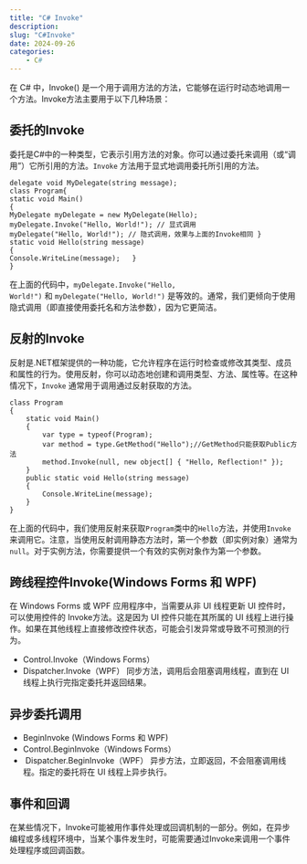 ```yaml
---
title: "C# Invoke"
description: 
slug: "C#Invoke"
date: 2024-09-26
categories:
    - C#
---
```


在 C# 中，Invoke() 是一个用于调用方法的方法，它能够在运行时动态地调用一个方法。Invoke方法主要用于以下几种场景：

## 委托的Invoke
委托是C#中的一种类型，它表示引用方法的对象。你可以通过委托来调用（或“调用”）它所引用的方法。`Invoke` 方法用于显式地调用委托所引用的方法。

```
delegate void MyDelegate(string message);
class Program{  
static void Main() 
{  
MyDelegate myDelegate = new MyDelegate(Hello);
myDelegate.Invoke("Hello, World!"); // 显式调用  
myDelegate("Hello, World!"); // 隐式调用，效果与上面的Invoke相同 } 
static void Hello(string message)    
{     
Console.WriteLine(message);   }
}
```

在上面的代码中，`myDelegate.Invoke("Hello, World!")` 和 `myDelegate("Hello, World!")` 是等效的。通常，我们更倾向于使用隐式调用（即直接使用委托名和方法参数），因为它更简洁。

  
## 反射的Invoke

  
反射是.NET框架提供的一种功能，它允许程序在运行时检查或修改其类型、成员和属性的行为。使用反射，你可以动态地创建和调用类型、方法、属性等。在这种情况下，`Invoke` 通常用于调用通过反射获取的方法。

```
class Program
{
	static void Main()
	{
		var type = typeof(Program);
		var method = type.GetMethod("Hello");//GetMethod只能获取Public方法
		method.Invoke(null, new object[] { "Hello, Reflection!" });
	}
	public static void Hello(string message)
	{
		Console.WriteLine(message);
	}
}
```

在上面的代码中，我们使用反射来获取`Program`类中的`Hello`方法，并使用`Invoke`来调用它。注意，当使用反射调用静态方法时，第一个参数（即实例对象）通常为`null`。对于实例方法，你需要提供一个有效的实例对象作为第一个参数。

## 跨线程控件Invoke(Windows Forms 和 WPF)

在 Windows Forms 或 WPF 应用程序中，当需要从非 UI 线程更新 UI 控件时，可以使用控件的 Invoke方法。这是因为 UI 控件只能在其所属的 UI 线程上进行操作。如果在其他线程上直接修改控件状态，可能会引发异常或导致不可预测的行为。

* Control.Invoke（Windows Forms） 
* Dispatcher.Invoke（WPF）
同步方法，调用后会阻塞调用线程，直到在 UI 线程上执行完指定委托并返回结果。

## 异步委托调用
* BeginInvoke (Windows Forms 和 WPF)
* Control.BeginInvoke（Windows Forms）
*  Dispatcher.BeginInvoke（WPF）
异步方法，立即返回，不会阻塞调用线程。指定的委托将在 UI 线程上异步执行。


## 事件和回调

在某些情况下，Invoke可能被用作事件处理或回调机制的一部分。例如，在异步编程或多线程环境中，当某个事件发生时，可能需要通过Invoke来调用一个事件处理程序或回调函数。
